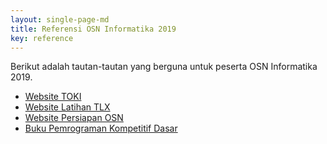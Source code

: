 ```yaml
---
layout: single-page-md
title: Referensi OSN Informatika 2019
key: reference
---
```


Berikut adalah tautan-tautan yang berguna untuk peserta OSN Informatika 2019.

- [Website TOKI](https://toki.id)
- [Website Latihan TLX](https://training.ia-toki.org)
- [Website Persiapan OSN](https://osn.toki.id)
- [Buku Pemrograman Kompetitif Dasar](https://toki.id/buku-pemrograman-kompetitif-dasar/)
